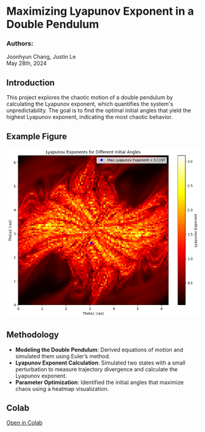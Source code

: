 # Maximizing Lyapunov Exponent in a Double Pendulum

### Authors: 
Joonhyun Chang, Justin Le  
May 28th, 2024

## Introduction
This project explores the chaotic motion of a double pendulum by calculating the Lyapunov exponent, which quantifies the system's unpredictability. The goal is to find the optimal initial angles that yield the highest Lyapunov exponent, indicating the most chaotic behavior.

## Example Figure

![Lyapunov Exponent Heat Map](./img/heatmap.png)

## Methodology
- **Modeling the Double Pendulum**: Derived equations of motion and simulated them using Euler’s method.
- **Lyapunov Exponent Calculation**: Simulated two states with a small perturbation to measure trajectory divergence and calculate the Lyapunov exponent.
- **Parameter Optimization**: Identified the initial angles that maximize chaos using a heatmap visualization.

## Colab
[Open in Colab](https://colab.research.google.com/drive/1nmv1_T3d5HePZc-PVD-Mgf7Kx-aj5dN5)
